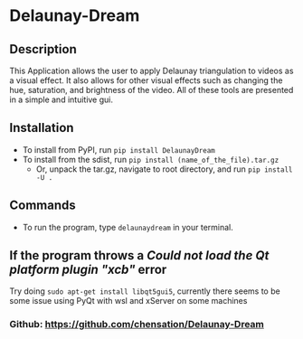 # Delaunay-Dream
 
## Description
This Application allows the user to apply Delaunay triangulation to videos as a visual effect. It also allows for other visual effects such as changing the hue, saturation, and brightness of the video. All of these tools are presented in a simple and intuitive gui.
 
## Installation
*   To install from PyPI, run `pip install DelaunayDream`
*   To install from the sdist, run  `pip install (name_of_the_file).tar.gz`
	-   Or, unpack the tar.gz, navigate to root directory, and run `pip install -U .` 
 
## Commands
*   To run the program, type `delaunaydream` in your terminal.

## If the program throws a *Could not load the Qt platform plugin "xcb"* error
Try doing `sudo apt-get install libqt5gui5`, currently there seems to be some issue using PyQt with wsl and xServer on some machines   
### Github: https://github.com/chensation/Delaunay-Dream

